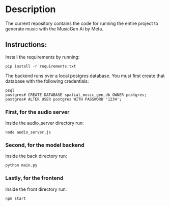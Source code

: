 # Description
The current repository contains the code for running the entire project to generate music with the MusicGen Ai by Meta.

## Instructions:

Install the requirements by running:
```
pip install -r requirements.txt
```

The backend runs over a local postgres database. You must first create that database with the following credentials:
```
psql
postgres# CREATE DATABASE spatial_music_gen_db OWNER postgres;
postgres# ALTER USER postgres WITH PASSWORD '1234';
```

### First, for the audio server
Inside the audio_server directory run:
```
node audio_server.js
```
### Second, for the model backend
Inside the back directory run:
```
python main.py
```
### Lastly, for the frontend
Inside the front directory run:
```
npm start
```
